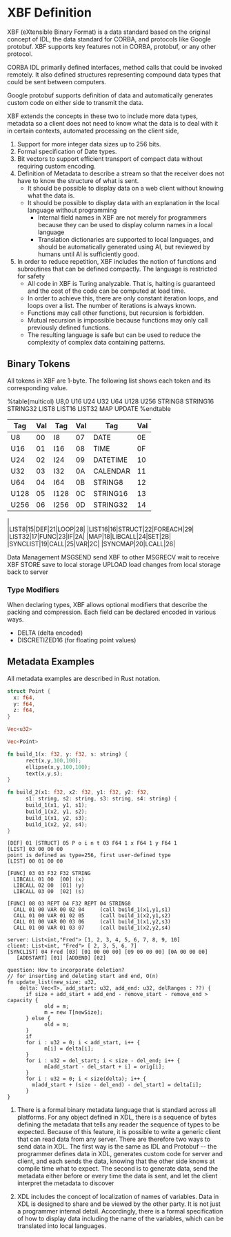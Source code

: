 # XBF Definition

XBF (eXtensible Binary Format) is a data standard based on the original concept
of IDL, the data standard for CORBA, and protocols like Google protobuf.
XBF supports key features not in CORBA, protobuf, or any other protocol.

CORBA IDL primarily defined interfaces, method calls that could be invoked remotely.
It also defined structures representing compound data types that could be sent between computers.

Google protobuf supports definition of data and automatically generates custom code on either side to transmit the data.

XBF extends the concepts in these two to include more data types, metadata so a client does not need to know what the data is to deal with it in certain contexts, automated processing on the client side,

1. Support for more integer data sizes up to 256 bits.
2. Formal specification of Date types.
3. Bit vectors to support efficient transport of compact data without requiring custom encoding.
4. Definition of Metadata to describe a stream so that the receiver does not have to know the structure of what is sent.
   * It should be possible to display data on a web client without knowing what the data is.
   * It should be possible to display data with an explanation in the local language without programming
      * Internal field names in XBF are not merely for programmers because they can be used to display column names in a local language
      * Translation dictionaries are supported to local languages, and should be automatically generated using AI, but reviewed by humans until AI is sufficiently good.
5. In order to reduce repetition, XBF includes the notion of functions and subroutines that can be defined compactly. The language is restricted for safety
      * All code in XBF is Turing analyzable. That is, halting is guaranteed and the cost of the code can be computed at load time.
      * In order to achieve this, there are only constant iteration loops, and loops over a list. The number of iterations is always known.
      *  Functions may call other functions, but recursion is forbidden.
      * Mutual recursion is impossible because functions may only call previously defined functions.
      * The resulting language is safe but can be used to reduce the complexity of complex data containing patterns.

## Binary Tokens

All tokens in XBF are 1-byte. The following list shows each token and its corresponding value.

%table(multicol)
U8,0
U16
U24
U32
U64
U128
U256
STRING8
STRING16
STRING32
LIST8
LIST16
LIST32
MAP
UPDATE
%endtable

| Tag | Val | Tag | Val | Tag | Val |
| --- | --- | --- | --- | --- | --- |
| U8 | 00 | I8 | 07 | DATE | 0E |
|U16|01|I16|08|TIME|0F|
|U24|02|I24|09|DATETIME|10|
|U32|03|I32|0A|CALENDAR|11|
|U64|04|I64|0B|STRING8|12|
|U128|05|I128|0C|STRING16|13|
|U256|06|I256|0D|STRING32|14|
|  
|LIST8|15|DEF|21|LOOP|28|
|LIST16|16|STRUCT|22|FOREACH|29|
|LIST32|17|FUNC|23|IF|2A|
|MAP|18|LIBCALL|24|SET|2B|
|SYNCLIST|19|CALL|25|VAR|2C|
|SYNCMAP|20|LCALL|26|

Data Management
MSGSEND     send XBF to other
MSGRECV     wait to receive XBF
STORE       save to local storage
UPLOAD      load changes from local storage back to server

### Type Modifiers

When declaring types, XBF allows optional modifiers that describe the packing and compression. Each field can be declared encoded in various ways.

* DELTA (delta encoded)
* DISCRETIZED16 (for floating point values)

## Metadata Examples

All metadata examples are described in Rust notation.

```rust
struct Point {
  x: f64,
  y: f64,
  z: f64,
}

Vec<u32>

Vec<Point>

fn build_1(x: f32, y: f32, s: string) {
      rect(x,y,100,100);
      ellipse(x,y,100,100);
      text(x,y,s);
}

fn build_2(x1: f32, x2: f32, y1: f32, y2: f32,
      s1: string, s2: string, s3: string, s4: string) {
      build_1(x1, y1, s1);
      build_1(x2, y1, s2);
      build_1(x1, y2, s3);
      build_1(x2, y2, s4);
}
```

```
[DEF] 01 [STRUCT] 05 P o i n t 03 F64 1 x F64 1 y F64 1
[LIST] 03 00 00 00
point is defined as type=256, first user-defined type
[LIST] 00 01 00 00

[FUNC] 03 03 F32 F32 STRING
  LIBCALL 01 00  [00] (x)
  LIBCALL 02 00  [01] (y)
  LIBCALL 03 00  [02] (s)

[FUNC] 08 03 REPT 04 F32 REPT 04 STRING8
  CALL 01 00 VAR 00 02 04     (call build_1(x1,y1,s1)
  CALL 01 00 VAR 01 02 05     (call build_1(x2,y1,s2)
  CALL 01 00 VAR 00 03 06     (call build_1(x1,y2,s3)
  CALL 01 00 VAR 01 03 07     (call build_1(x2,y2,s4)

server: List<int,"Fred"> [1, 2, 3, 4, 5, 6, 7, 8, 9, 10]
client: List<int, "Fred"> [ 2, 3, 5, 6, 7]
[SYNCLIST] 04 Fred [03] [01 00 00 00] [09 00 00 00] [0A 00 00 00]
   [ADDSTART] [01] [ADDEND] [02]

question: How to incorporate deletion?
// for inserting and deleting start and end, O(n)
fn update_list(new_size: u32,
    delta: Vec<T>, add_start: u32, add_end: u32, delRanges : ??) {
      if size + add_start + add_end - remove_start - remove_end > capacity {
            old = m;
            m = new T[newSize];
      } else {
            old = m;
      }
      if 
      for i : u32 = 0; i < add_start, i++ {
            m[i] = delta[i];
      }
      for i : u32 = del_start; i < size - del_end; i++ {
            m[add_start - del_start + i] = orig[i];
      }
      for i : u32 = 0; i < size(delta); i++ {
        m[add_start + (size - del_end) - del_start] = delta[i];
      }
}

```
1. There is a formal binary metadata language that is standard across
all platforms. For any object defined in XDL, there is a sequence of
bytes defining the metadata that tells any reader the sequence of
types to be expected. Because of this feature, it is possible to write
a generic client that can read data from any server. There are
therefore two ways to send data in XDL. The first way is the same as
IDL and Protobuf -- the programmer defines data in XDL, generates
custom code for server and client, and each sends the data, knowing
that the other side knows at compile time what to expect. The second
is to generate data, send the metadata either before or every time the
data is sent, and let the client interpret the metadata to discover

1. XDL includes the concept of localization of names of
variables. Data in XDL is designed to share and be viewed by the other
party. It is not just a programmer internal detail. Accordingly, there
is a formal specification of how to display data including the name of
the variables, which can be translated into local languages.

